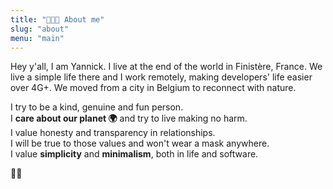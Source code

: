 ```yaml
---
title: "👨🏼‍💻 About me"
slug: "about"
menu: "main"
---
```


Hey y'all, I am Yannick. I live at the end of the world in Finistère, France.
We live a simple life there and I work remotely, making developers' life easier over 4G+.
We moved from a city in Belgium to reconnect with nature.  

I try to be a kind, genuine and fun person.  
I **care about our planet 🌍** and try to live making no harm.  
I value honesty and transparency in relationships.  
I will be true to those values and won't wear a mask anywhere.  
I value **simplicity** and **minimalism**, both in life and software.

👋🏻  
